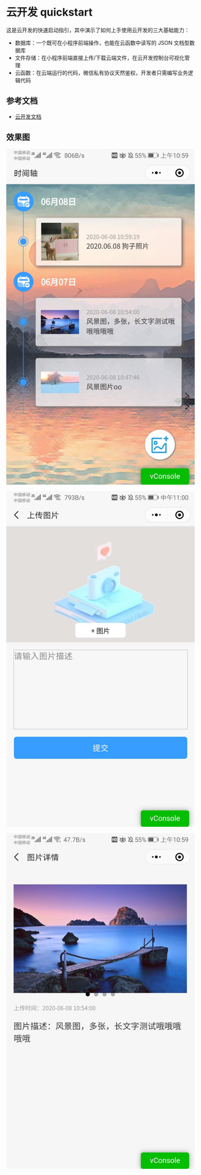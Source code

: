 # 云开发 quickstart

这是云开发的快速启动指引，其中演示了如何上手使用云开发的三大基础能力：

- 数据库：一个既可在小程序前端操作，也能在云函数中读写的 JSON 文档型数据库
- 文件存储：在小程序前端直接上传/下载云端文件，在云开发控制台可视化管理
- 云函数：在云端运行的代码，微信私有协议天然鉴权，开发者只需编写业务逻辑代码

## 参考文档

- [云开发文档](https://developers.weixin.qq.com/miniprogram/dev/wxcloud/basis/getting-started.html)

## 效果图
 ![首页时间轴](https://github.com/liuyao64/miniprogram-album/blob/master/miniprogram/images/%E6%95%88%E6%9E%9C%E5%9B%BE/WechatIMG516.jpeg "时间轴")

 ![上传图片](https://github.com/liuyao64/miniprogram-album/blob/master/miniprogram/images/%E6%95%88%E6%9E%9C%E5%9B%BE/WechatIMG518.jpeg "上传图片")

 ![图片详情](https://github.com/liuyao64/miniprogram-album/blob/master/miniprogram/images/%E6%95%88%E6%9E%9C%E5%9B%BE/WechatIMG517.jpeg "图片详情")
